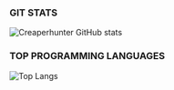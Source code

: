 ### GIT STATS

![Creaperhunter GitHub stats](https://github-readme-stats.vercel.app/api?username=Creaperhunter&show_icons=true&theme=radical&title_color=8E2DE2&text_color=fff)

### TOP PROGRAMMING LANGUAGES
![Top Langs](https://github-readme-stats.vercel.app/api/top-langs?username=Creaperhunter&theme=radical&title_color=8E2DE2&text_color=fff)
